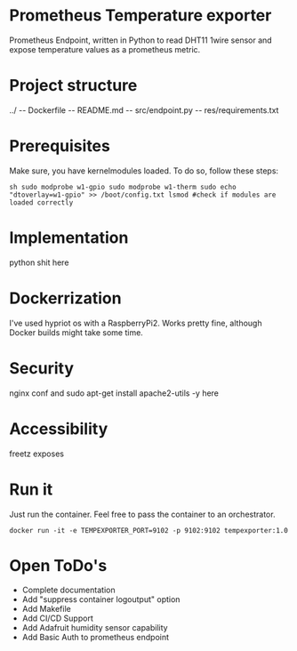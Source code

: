# Prometheus Temperature exporter

Prometheus Endpoint, written in Python to read DHT11 1wire sensor and expose temperature values as a prometheus metric.

# Project structure

../
  -- Dockerfile
  -- README.md
  -- src/endpoint.py
  -- res/requirements.txt

# Prerequisites

Make sure, you have kernelmodules loaded. To do so, follow these steps: 

`sh
sudo modprobe w1-gpio
sudo modprobe w1-therm
sudo echo "dtoverlay=w1-gpio" >> /boot/config.txt
lsmod #check if modules are loaded correctly
`


# Implementation

python shit here


# Dockerrization

I've used hypriot os with a RaspberryPi2. Works pretty fine, although Docker builds might take some time.


# Security
nginx conf and sudo apt-get install apache2-utils -y here

# Accessibility

freetz exposes


# Run it

Just run the container. Feel free to pass the container to an orchestrator. 

`docker run -it -e TEMPEXPORTER_PORT=9102 -p 9102:9102 tempexporter:1.0`

# Open ToDo's
  - Complete documentation
  - Add "suppress container logoutput" option
  - Add Makefile
  - Add CI/CD Support
  - Add Adafruit humidity sensor capability
  - Add Basic Auth to prometheus endpoint